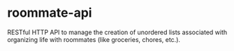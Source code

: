 # roommate-api
RESTful HTTP API to manage the creation of unordered lists associated with organizing life with roommates (like groceries, chores, etc.).
